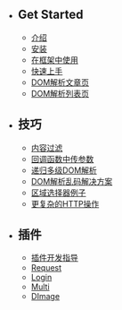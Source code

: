 - ## Get Started

  - [介绍](/v3/guide/overview)
  - [安装](/v3/guide/installation)
  - [在框架中使用](/v3/guide/integration)
  - [快速上手](/v3/guide/start)
  - [DOM解析文章页](/v3/guide/scraper-single)
  - [DOM解析列表页](/v3/guide/scraper-list)

- ## 技巧

  - [内容过滤](/v3/guide/content-filiter)
  - [回调函数中传参数](/v3/guide/callback)
  - [递归多级DOM解析](/v3/guide/multi-level)
  - [DOM解析乱码解决方案](/v3/guide/content-processing)
  - [区域选择器例子](/v3/guide/range)
  - [更复杂的HTTP操作](/v3/guide/http-more)

- ## 插件

  - [插件开发指导](/v3/guide/extension-development)
  - [Request](/v3/guide/Request)
  - [Login](/v3/guide/Login)
  - [Multi](/v3/guide/Multi)
  - [DImage](/v3/guide/DImage)